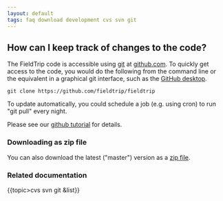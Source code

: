 ```yaml
---
layout: default
tags: faq download development cvs svn git
---
```



## How can I keep track of changes to the code?

The FieldTrip code is accessible using [git](http://git-scm.com/) at [github.com](http://github.com). To quickly get access to the code, you would do the following from the command line or the equivalent in a graphical git interface, such as the [GitHub desktop](https://desktop.github.com).

	
	git clone https://github.com/fieldtrip/fieldtrip


To update automatically, you could schedule a job (e.g. using cron) to run "git pull" every night.

Please see our [github tutorial](/[[/development/git) for details. 

### Downloading as zip file

You can also download the latest ("master") version as a [zip file](https://github.com/fieldtrip/fieldtrip/archive/master.zip).

### Related documentation

{{topic>cvs svn git &list}}

    
